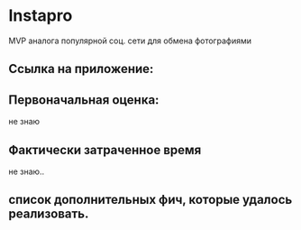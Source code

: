 # Instapro

MVP аналога популярной соц. сети для обмена фотографиями

## Ссылка на приложение:

## Первоначальная оценка: 

не знаю

## Фактически затраченное время

не знаю..

## список дополнительных фич, которые удалось реализовать.
